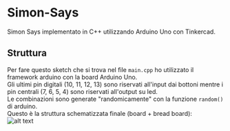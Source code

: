 # Simon-Says
Simon Says implementato in C++ utilizzando Arduino Uno con Tinkercad.

## Struttura
Per fare questo sketch che si trova nel file <code>main.cpp</code> ho utilizzato il framework arduino con la board Arduino Uno.<br>
Gli ultimi pin digitali (10, 11, 12, 13) sono riservati all'input dai bottoni mentre i pin centrali (7, 6, 5, 4) sono riservati all'output su led.<br>
Le combinazioni sono generate "randomicamente" con la funzione <code>random()</code> di arduino.
<br>
Questo è la struttura schematizzata finale (board + bread board):<br>
![alt text](https://github.com/AlBovo/Simon-Says/main/image.png?raw=true)
